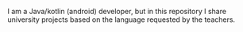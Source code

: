 I am a Java/kotlin (android) developer, but in this repository I share university projects based on the language requested by the teachers.
